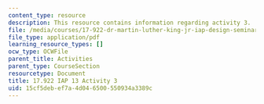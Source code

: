 ```yaml
---
content_type: resource
description: This resource contains information regarding activity 3.
file: /media/courses/17-922-dr-martin-luther-king-jr-iap-design-seminar-january-iap-2013/15cf5debef7a4d046500550934a3389c_MIT17_922IAP13_Activity3.pdf
file_type: application/pdf
learning_resource_types: []
ocw_type: OCWFile
parent_title: Activities
parent_type: CourseSection
resourcetype: Document
title: 17.922 IAP 13 Activity 3
uid: 15cf5deb-ef7a-4d04-6500-550934a3389c
---
```

